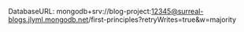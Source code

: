 DatabaseURL: mongodb+srv://blog-project:12345@surreal-blogs.jlyml.mongodb.net/first-principles?retryWrites=true&w=majority
